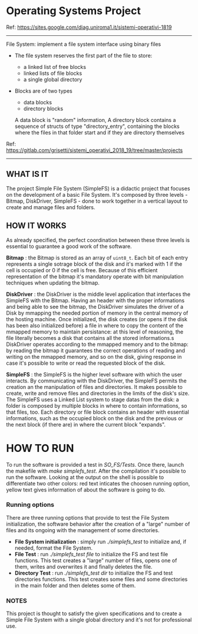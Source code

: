 # Operating Systems Project
Ref: https://sites.google.com/diag.uniroma1.it/sistemi-operativi-1819

****

   File System:
   implement a file system interface using binary files
   - The file system reserves the first part of the file
     to store:
     - a linked list of free blocks
     - linked lists of file blocks
     - a single global directory
     
   - Blocks are of two types
     - data blocks
     - directory blocks

     A data block is "random" information,
     A directory block contains a sequence of
     structs of type "directory_entry",
     containing the blocks where the files in that folder start
     and if they are directory themselves
     
Ref: https://gitlab.com/grisetti/sistemi_operativi_2018_19/tree/master/projects

****

## WHAT IS IT
The project Simple File System (SimpleFS) is a didactic project that focuses on the development of a basic File System.
It's composed by three levels - Bitmap, DiskDriver, SimpleFS - done to work together in a vertical layout to create and manage files and folders.


## HOW IT WORKS
As already specified, the perfect coordination between these three levels is essential to guarantee a good work of the software.

**Bitmap** :  the Bitmap is stored as an array of `uint8_t`. Each bit of each entry represents a single sotrage block of the disk and it's marked with 1 if the cell is occupied or 0 if the cell is free.
Because of this efficient representation of the bitmap it's mandatory operate with bit manipulation techniques when updating the bitmap.

**DiskDriver** : the DiskDriver is the middle level application that interfaces the SimpleFS with the Bitmap. Having an header with the proper informations and being able to see the bitmap, the DiskDriver simulates the driver of a Disk by mmapping the needed portion of memory in the central memory of the hosting machine.
Once initialized, the disk creates (or opens if the disk has been also initialized before) a file in where to copy the content of the mmapped memory to maintain persistance: at this level of reasoning, the file literally becomes a disk that contains all the stored informations.s
DiskDriver operates according to the mmapped memory and to the bitmap: by reading the bitmap it guarantees the correct operations of reading and writing on the mmapped memory, and so on the disk, giving response in case it's possible to write or read the requested block of the disk.

**SimpleFS** : the SimpleFS is the higher level software with which the user interacts. By communicating with the DiskDriver, the SimpleFS permits the creation an the manipulation of files and directories. 
It makes possible to create, write and remove files and directories in the limits of the disk's size.
The SimpleFS uses a Linked List system to stage datas from the disk: a folder is composed by multiple blocks in where to contain informations, so that files, too.
Each directory or file block contains an header with essential informations, such as the occupied block on the disk and the previous or the next block (if there are) in where the current block "expands".


# HOW TO RUN
To run the software is provided a test in *SO_FS/Tests*. Once there, launch the makefile with *make simplefs_test*.
After the compilation it's possible to run the software.
Looking at the output on the shell is possible to differentiate two other colors: red text inticates the choosen running option, yellow text gives information of about the software is going to do.

### Running options
There are three running options that provide to test the File System initialization, the software behavior after the creation of a "large" number of files and its ongoing with the management of some directories.

- **File System initialization** : simply run *./simplefs_test* to initialize and, if needed, format the File System.
- **File Test** : run *./simplefs_test file* to initialize the FS and test file functions. This test creates a "large" number of files, opens one of them, writes and overwrites it and finally deletes the file.
- **Directory Test** : run *./simplefs_test dir* to initialize the FS and test directories functions. This test creates some files and some directories in the main folder and then deletes some of them.

### NOTES
This project is thought to satisfy the given specifications and to create a Simple File System with a single global directory and it's not for professional use.
